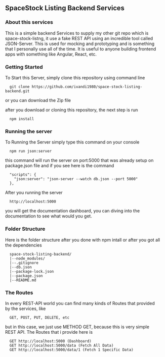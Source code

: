 ## SpaceStock Listing Backend Services

### About this services
This is a simple backend Services to supply my other git repo which is space-stock-listng, it use a fake REST API using an incredible tool called JSON-Server. This is used for mocking and prototyping and is something that I personally use all of the time. It is useful to anyone building frontend apps with something like Angular, React, etc.

### Getting Started
To Start this Server, simply clone this repository using command line

  ```
    git clone https://github.com/ivandi1980/space-stock-listing-backend.git
  ```
or you can download the Zip file

after you download or cloning this repository, the next step is run

  ```
    npm install
  ```

### Running the server
To Running the Server simply type this command on your console

  ```
    npm run json:server
  ```

this command will run the server on port:5000 that was already setup on package.json file and if you see here is the command

  ```
    "scripts": {
      "json:server": "json-server --watch db.json --port 5000"
    },
  ```
After you running the server

  ```
    http://localhost:5000
  ```

you will get the documentation dashboard, you can diving into the documentation to see what would you get.


### Folder Structure
Here is the folder structure after you done with npm intall or after you got all the dependencies

  ```
    space-stock-listing-backend/
    |--node_modules/
    |--.gitignore
    |--db.json
    |--package-lock.json
    |--package.json
    |--README.md
  ```

### The Routes
In every REST-API world you can find many kinds of Routes that provided by the services, like

  ```
    GET, POST, PUT, DELETE, etc
  ```

but in this case, we just use METHOD GET, because this is very simple REST API.
The Routes that i provide here is

  ```
    GET http://localhost:5000 (Dashboard)
    GET http://localhost:5000/data (Fetch All Data)
    GET http://localhost:5000/data/1 (Fetch 1 Specific Data)
  ```

